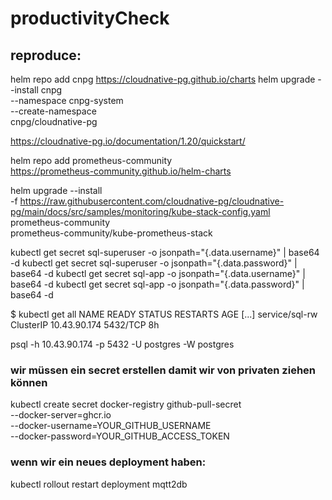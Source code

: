 # productivityCheck

## reproduce:

helm repo add cnpg https://cloudnative-pg.github.io/charts
helm upgrade --install cnpg \
  --namespace cnpg-system \
  --create-namespace \
  cnpg/cloudnative-pg


https://cloudnative-pg.io/documentation/1.20/quickstart/

helm repo add prometheus-community \
  https://prometheus-community.github.io/helm-charts

helm upgrade --install \
  -f https://raw.githubusercontent.com/cloudnative-pg/cloudnative-pg/main/docs/src/samples/monitoring/kube-stack-config.yaml \
  prometheus-community \
  prometheus-community/kube-prometheus-stack


kubectl get secret sql-superuser -o jsonpath="{.data.username}" | base64 -d
kubectl get secret sql-superuser -o jsonpath="{.data.password}" | base64 -d
kubectl get secret sql-app -o jsonpath="{.data.username}" | base64 -d
kubectl get secret sql-app -o jsonpath="{.data.password}" | base64 -d

$ kubectl get all
NAME                           READY   STATUS    RESTARTS   AGE
[...]
service/sql-rw       ClusterIP   10.43.90.174    <none>        5432/TCP   8h

psql -h 10.43.90.174 -p 5432 -U postgres -W postgres


### wir müssen ein secret erstellen damit wir von privaten ziehen können
kubectl create secret docker-registry github-pull-secret \
  --docker-server=ghcr.io \
  --docker-username=YOUR_GITHUB_USERNAME \
  --docker-password=YOUR_GITHUB_ACCESS_TOKEN

### wenn wir ein neues deployment haben:
kubectl rollout restart deployment mqtt2db

